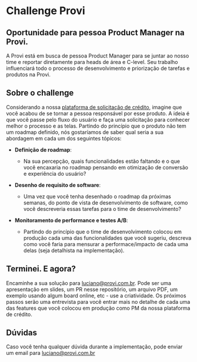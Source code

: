# Challenge Provi

## Oportunidade para pessoa Product Manager na Provi.

A Provi está em busca de pessoa Product Manager para se juntar ao nosso time e reportar diretamente para heads de área e C-level. Seu trabalho influenciará todo o processo de desenvolvimento e priorização de tarefas e produtos na Provi.

## Sobre o challenge

Considerando a nossa [plataforma de solicitação de crédito](https://login.provi.com.br/digital-house), imagine que você acabou de se tornar a pessoa responsável por esse produto. A ideia é que você passe pelo fluxo do usuário e faça uma solicitação para conhecer melhor o processo e as telas. Partindo do princípio que o produto não tem um roadmap definido, nós gostaríamos de saber qual seria a sua abordagem em cada um dos seguintes tópicos:

- **Definição de roadmap**:

  - Na sua percepção, quais funcionalidades estão faltando e o que você encaxaria no roadmap pensando em otimização de conversão e experiência do usuário?

- **Desenho de requisito de software**:

  - Uma vez que você tenha desenhado o roadmap da próximas semanas, do ponto de vista de desenvolvimento de software, como você descreveria essas tarefas para o time de desenvolvimento?

- **Monitoramento de performance e testes A/B**:

  - Partindo do princípio que o time de desenvolvimento colocou em produção cada uma das funcionalidades que você sugeriu, descreva como você faria para mensurar a performace/impacto de cada uma delas (seja detalhista na implementação).

## Terminei. E agora?

Encaminhe a sua solução para luciano@provi.com.br. Pode ser uma apresentação em slides, um PR nesse repositório, um arquivo PDF, um exemplo usando algum board online, etc - use a criatividade. Os próximos passos serão uma entrevista para você entrar mais no detalhe de cada uma das features que você colocou em produção como PM da nossa plataforma de crédito.

## Dúvidas

Caso você tenha qualquer dúvida durante a implementação, pode enviar um email para luciano@provi.com.br
